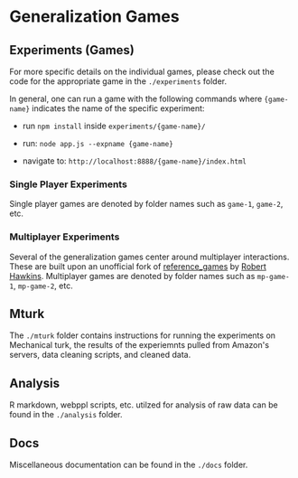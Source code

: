 # Generalization Games

## Experiments (Games)

For more specific details on the individual games, please check out the code for the appropriate game in the `./experiments` folder.

In general, one can run a game with the following commands where `{game-name}` indicates the name of the specific experiment:

- run `npm install` inside `experiments/{game-name}/`

- run: `node app.js --expname {game-name}`
- navigate to: `http://localhost:8888/{game-name}/index.html`


### Single Player Experiments

Single player games are denoted by folder names such as `game-1`, `game-2`, etc. 

### Multiplayer Experiments

Several of the generalization games center around multiplayer interactions. These are built upon an unofficial fork of [reference_games](https://github.com/hawkrobe/reference_games) by [Robert Hawkins](https://github.com/hawkrobe). Multiplayer games are denoted by folder names such as `mp-game-1`, `mp-game-2`, etc.

## Mturk

The `./mturk` folder contains instructions for running the experiments on Mechanical turk, the results of the experiemnts pulled from Amazon's servers, data cleaning scripts, and cleaned data.

## Analysis

R markdown, webppl scripts, etc. utilzed for analysis of raw data can be found in the `./analysis` folder.

## Docs
Miscellaneous documentation can be found in the `./docs` folder.
